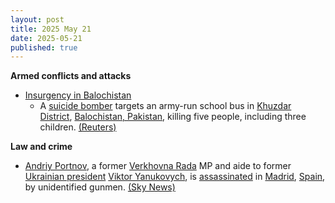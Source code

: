 ```yaml
---
layout: post
title: 2025 May 21
date: 2025-05-21
published: true
---
```



**Armed conflicts and attacks**

* [Insurgency in Balochistan](https://en.wikipedia.org/wiki/Insurgency_in_Balochistan "Insurgency in Balochistan")
  + A [suicide bomber](https://en.wikipedia.org/wiki/Suicide_attack "Suicide attack") targets an army-run school bus in [Khuzdar District](https://en.wikipedia.org/wiki/Khuzdar_District "Khuzdar District"), [Balochistan, Pakistan](https://en.wikipedia.org/wiki/Balochistan%2C_Pakistan "Balochistan, Pakistan"), killing five people, including three children. [(Reuters)](https://www.reuters.com/world/asia-pacific/blast-targeting-school-bus-kills-four-children-pakistans-balochistan-government-2025-05-21/)

**Law and crime**

* [Andriy Portnov](https://en.wikipedia.org/wiki/Andriy_Portnov "Andriy Portnov"), a former [Verkhovna Rada](https://en.wikipedia.org/wiki/Verkhovna_Rada "Verkhovna Rada") MP and aide to former [Ukrainian president](https://en.wikipedia.org/wiki/President_of_Ukraine "President of Ukraine") [Viktor Yanukovych](https://en.wikipedia.org/wiki/Viktor_Yanukovych "Viktor Yanukovych"), is [assassinated](https://en.wikipedia.org/wiki/Assassination "Assassination") in [Madrid](https://en.wikipedia.org/wiki/Madrid "Madrid"), [Spain](https://en.wikipedia.org/wiki/Spain "Spain"), by unidentified gunmen. [(Sky News)](https://news.sky.com/story/aide-to-former-ukrainian-president-shot-dead-in-madrid-13372008)
